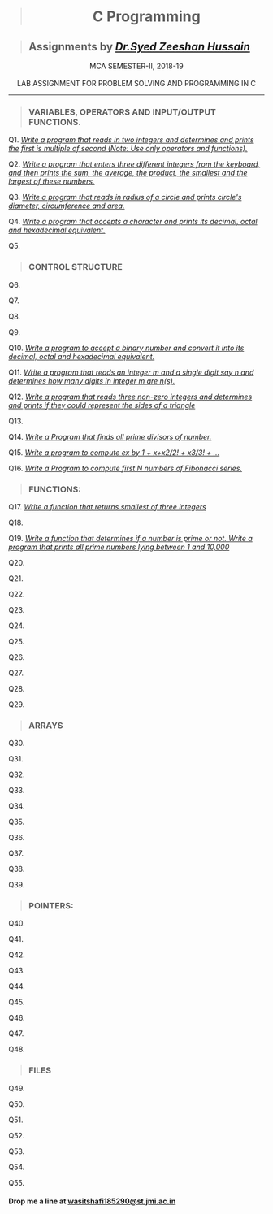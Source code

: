 ># <div align="center"> **C Programming** </div>


> ## Assignments by _[Dr.Syed Zeeshan Hussain](https://www.jmi.ac.in/computerscience/faculty-members/Dr_Syed_Zeeshan_Hussain-2203 "See Profile")_

<div align="center">MCA SEMESTER-II, 2018-19</div>
<br/>

<div align="center">LAB ASSIGNMENT FOR PROBLEM SOLVING AND PROGRAMMING IN C</div>

***

> ### VARIABLES, OPERATORS AND INPUT/OUTPUT FUNCTIONS.

Q1.   _[Write a program that reads in two integers and determines and prints the first is multiple of second (Note: Use only 
    operators and functions).](C%20Programming/Assignments/jmi_p1.c "View Code")_

Q2.   _[Write a program that enters three different integers from the keyboard, and then prints the sum, the average, the 
    product, the smallest and the largest of these numbers.](C%20Programming/Assignments/jmi_p2.c "View Code")_
    
Q3.   _[Write a program that reads in radius of a circle and prints circle's diameter, circumference and area.
](C%20Programming/Assignments/jmi_p3.c  "View Code")_

Q4.   _[Write a program that accepts a character and prints its decimal, octal and hexadecimal equivalent.](C%20Programming/Assignments/jmi_p4.c "View Code")_

Q5.   _[](C%20Programming/Assignments/jmi_p5.c "View Code")_

> ### CONTROL STRUCTURE

Q6.   _[](C%20Programming/Assignments/jmi_p6.c "View Code")_

Q7.   _[](C%20Programming/Assignments/jmi_p7.c "View Code")_

Q8.   _[](C%20Programming/Assignments/jmi_p8.c "View Code")_

Q9.   _[](C%20Programming/Assignments/jmi_p9.c "View Code")_

Q10.   _[Write a program to accept a binary number and convert it into its decimal, octal and hexadecimal equivalent.](C%20Programming/Assignments/jmi_p10.c "View Code")_

Q11.   _[Write a program that reads an integer m and a single digit say n and determines how many digits in integer m are n(s). ](C%20Programming/Assignments/jmi_11.c "View Code")_

Q12.   _[Write a program that reads three non-zero integers and determines and prints if they could represent the sides of a 
    triangle](C%20Programming/Assignments/jmi_p12.c "View Code")_

Q13.   _[](C%20Programming/Assignments/jmi_p13.c "View Code")_

Q14.   _[Write a Program that finds all prime divisors of number.](C%20Programming/Assignments/jmi_p14.c "View Code")_

Q15.   _[Write a program to compute ex by 1 + x+x2/2! + x3/3! + ...](C%20Programming/Assignments/jmi_p15.c "View Code")_

Q16.   _[Write a Program to compute first N numbers of Fibonacci series.](C%20Programming/Assignments/jmi_p16.c "View Code")_

> ### FUNCTIONS:

Q17.   _[Write a function that returns smallest of three integers](C%20Programming/Assignments/jmi_p17.c "View Code")_

Q18.   _[](C%20Programming/Assignments/jmi_p18.c "View Code")_

Q19.   _[Write a function that determines if a number is prime or not. Write a program that prints all prime numbers lying 
    between 1 and 10,000](C%20Programming/Assignments/jmi_p19.c "View Code")_

Q20.   _[](C%20Programming/Assignments/jmi_p20.c "View Code")_


Q21.   _[](C%20Programming/Assignments/jmi_p21.c "View Code")_

Q22.   _[](C%20Programming/Assignments/jmi_p22.c "View Code")_

Q23.   _[](C%20Programming/Assignments/jmi_p23.c "View Code")_

Q24.   _[](C%20Programming/Assignments/jmi_p24.c "View Code")_

Q25.   _[](C%20Programming/Assignments/jmi_p25.c "View Code")_

Q26.   _[](C%20Programming/Assignments/jmi_p26.c "View Code")_

Q27.   _[](C%20Programming/Assignments/jmi_p27.c "View Code")_

Q28.   _[](C%20Programming/Assignments/jmi_p28.c "View Code")_

Q29.   _[](C%20Programming/Assignments/jmi_p29.c "View Code")_

> ### ARRAYS

Q30.   _[](C%20Programming/Assignments/jmi_p30.c "View Code")_

Q31.   _[](C%20Programming/Assignments/jmi_p31.c "View Code")_

Q32.   _[](C%20Programming/Assignments/jmi_p32.c "View Code")_

Q33.   _[](C%20Programming/Assignments/jmi_p33.c "View Code")_

Q34.   _[](C%20Programming/Assignments/jmi_p34.c "View Code")_

Q35.   _[](C%20Programming/Assignments/jmi_p35.c "View Code")_

Q36.   _[](C%20Programming/Assignments/jmi_p36.c "View Code")_

Q37.   _[](C%20Programming/Assignments/jmi_p37.c "View Code")_

Q38.   _[](C%20Programming/Assignments/jmi_p38.c "View Code")_

Q39.   _[](C%20Programming/Assignments/jmi_p39.c "View Code")_


> ### POINTERS:
Q40.   _[](C%20Programming/Assignments/jmi_p40.c "View Code")_

Q41.   _[](C%20Programming/Assignments/jmi_p41.c "View Code")_

Q42.   _[](C%20Programming/Assignments/jmi_p42.c "View Code")_

Q43.   _[](C%20Programming/Assignments/jmi_p43.c "View Code")_

Q44.   _[](C%20Programming/Assignments/jmi_p44.c "View Code")_

Q45.   _[](C%20Programming/Assignments/jmi_p45.c "View Code")_

Q46.   _[](C%20Programming/Assignments/jmi_p46.c "View Code")_

Q47.   _[](C%20Programming/Assignments/jmi_p47.c "View Code")_

Q48.   _[](C%20Programming/Assignments/jmi_p48.c "View Code")_

> ### FILES
Q49.   _[](C%20Programming/Assignments/jmi_p49.c "View Code")_

Q50.   _[](C%20Programming/Assignments/jmi_50.c "View Code")_

Q51.   _[](C%20Programming/Assignments/jmi_p51.c "View Code")_

Q52.   _[](C%20Programming/Assignments/jmi_p52.c "View Code")_

Q53.   _[](C%20Programming/Assignments/jmi_p53.c "View Code")_

Q54.   _[](C%20Programming/Assignments/jmi_p54.c "View Code")_

Q55.   _[](C%20Programming/Assignments/jmi_p55.c "View Code")_


#### **Drop me a line at** <wasitshafi185290@st.jmi.ac.in>

<!-- Template 
Q#.   _[](C%20Programming/Assignments/jmi_p#.c "View Code")_

-->
